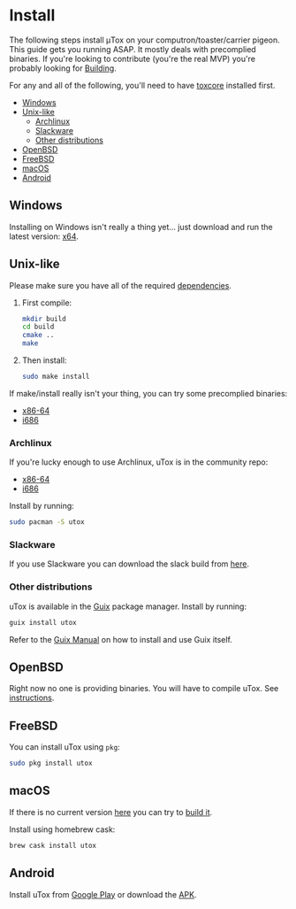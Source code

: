 # Install

The following steps install μTox on your computron/toaster/carrier pigeon. This guide gets you running ASAP. It mostly deals with precomplied binaries. If you're looking to contribute (you're the real MVP) you're probably looking for [Building](BUILD.md).

For any and all of the following, you'll need to have [toxcore](https://github.com/TokTok/c-toxcore) installed first.

- [Windows](#windows)
- [Unix-like](#unix-like)
  - [Archlinux](#archlinux)
  - [Slackware](#slackware)
  - [Other distributions](#other-distributions)
- [OpenBSD](#openBSD)
- [FreeBSD](#freeBSD)
- [macOS](#macOS)
- [Android](#android)

## Windows

Installing on Windows isn't really a thing yet... just download and run the latest version: [x64](https://github.com/uTox/uTox/releases/download/v0.17.2/utox_x86_64.exe).

## Unix-like

Please make sure you have all of the required [dependencies](DEPENDENCIES.md).

1. First compile:

    ```bash
    mkdir build
    cd build
    cmake ..
    make
    ```

2. Then install:

    ```bash
    sudo make install
    ```

If make/install really isn't your thing, you can try some precomplied binaries:

- [x86-64](https://build.tox.chat/job/uTox_build_linux_x86-64_release/lastSuccessfulBuild/artifact/utox_linux_x86-64.tar.xz)
- [i686](https://build.tox.chat/job/uTox_build_linux_x86_release/lastSuccessfulBuild/artifact/utox_linux_x86.tar.xz)

### Archlinux

If you're lucky enough to use Archlinux, uTox is in the community repo:

- [x86-64](https://www.archlinux.org/packages/community/x86_64/utox/)
- [i686](https://www.archlinux.org/packages/community/i686/utox/)

Install by running:

```bash
sudo pacman -S utox
```

### Slackware

If you use Slackware you can download the slack build from [here](https://slackbuilds.org/repository/14.2/network/uTox/).

### Other distributions

uTox is available in the [Guix](https://guix.gnu.org/) package manager. Install by running:

```bash
guix install utox
```

Refer to the [Guix Manual](https://guix.gnu.org/manual/en/) on how to install and use Guix itself.

## OpenBSD

Right now no one is providing binaries. You will have to compile uTox. See [instructions](BUILD.md#openbsd).

## FreeBSD

You can install uTox using `pkg`:

```bash
sudo pkg install utox
```

## macOS

If there is no current version [here](https://github.com/uTox/uTox/releases/latest) you can try to [build it](BUILD.md#macOS).

Install using homebrew cask:

```bash
brew cask install utox
```


## Android

Install uTox from [Google Play](https://play.google.com/apps/testing/tox.client.utox) or download the [APK](https://build.tox.chat/job/uTox_build_android_armhf_release/lastSuccessfulBuild/artifact/uTox.apk).

